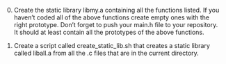 0. Create the static library libmy.a containing all the functions listed.
If you haven’t coded all of the above functions create empty ones with the right prototype.
Don’t forget to push your main.h file to your repository. It should at least contain all the prototypes of the above functions.

1. Create a script called create_static_lib.sh that creates a static library called liball.a from all the .c files that are in the current directory.
